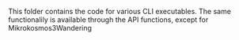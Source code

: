 This folder contains the code for various CLI executables.
The same functionalily is available through the API functions, except for Mikrokosmos3Wandering
